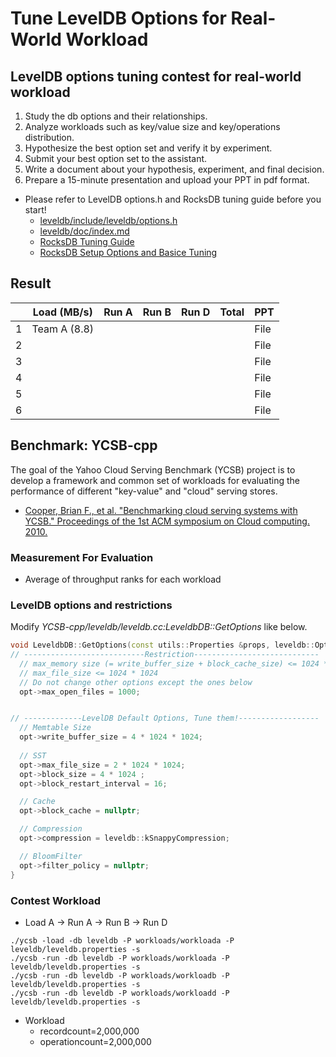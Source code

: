# Tune LevelDB Options for Real-World Workload

## LevelDB options tuning contest for real-world workload
1. Study the db options and their relationships.
2. Analyze workloads such as key/value size and key/operations distribution.
3. Hypothesize the best option set and verify it by experiment.
4. Submit your best option set to the assistant.
5. Write a document about your hypothesis, experiment, and final decision.
6. Prepare a 15-minute presentation and upload your PPT in pdf format.
* Please refer to LevelDB options.h and RocksDB tuning guide before you start!
  - [leveldb/include/leveldb/options.h](https://github.com/google/leveldb/blob/main/include/leveldb/options.h)
  - [leveldb/doc/index.md](https://github.com/google/leveldb/blob/main/doc/index.md)
  - [RocksDB Tuning Guide](https://github.com/facebook/rocksdb/wiki/RocksDB-Tuning-Guide)
  - [RocksDB Setup Options and Basice Tuning](https://github.com/facebook/rocksdb/wiki/Setup-Options-and-Basic-Tuning)

## Result
|   | Load (MB/s)  | Run A | Run B | Run D | Total | PPT  |
|---|--------------|-------|-------|-------|-----------|------|
| 1 | Team A (8.8) |       |       |       |           | File |
| 2 |              |       |       |       |           | File |
| 3 |              |       |       |       |           | File |
| 4 |              |       |       |       |           | File |
| 5 |              |       |       |       |           | File |
| 6 |              |       |       |       |           | File |

## Benchmark: YCSB-cpp
 The goal of the Yahoo Cloud Serving Benchmark (YCSB) project is to develop a framework and common set of workloads for evaluating the performance of different "key-value" and "cloud" serving stores. 
* [Cooper, Brian F., et al. "Benchmarking cloud serving systems with YCSB." Proceedings of the 1st ACM symposium on Cloud computing. 2010.](https://dl.acm.org/doi/abs/10.1145/1807128.1807152)

### Measurement For Evaluation
* Average of throughput ranks for each workload

### LevelDB options and restrictions
Modify _YCSB-cpp/leveldb/leveldb.cc:LeveldbDB::GetOptions_ like below.
``` c++
void LeveldbDB::GetOptions(const utils::Properties &props, leveldb::Options *opt) {
// ---------------------------Restriction----------------------------
  // max_memory size (= write_buffer_size + block_cache_size) <= 1024 * 1024
  // max_file_size <= 1024 * 1024
  // Do not change other options except the ones below
  opt->max_open_files = 1000;


// -------------LevelDB Default Options, Tune them!------------------
  // Memtable Size
  opt->write_buffer_size = 4 * 1024 * 1024;
  
  // SST
  opt->max_file_size = 2 * 1024 * 1024;
  opt->block_size = 4 * 1024 ;
  opt->block_restart_interval = 16;

  // Cache
  opt->block_cache = nullptr;

  // Compression
  opt->compression = leveldb::kSnappyCompression;

  // BloomFilter
  opt->filter_policy = nullptr;
}
```

### Contest Workload
* Load A -> Run A -> Run B -> Run D
```
./ycsb -load -db leveldb -P workloads/workloada -P leveldb/leveldb.properties -s
./ycsb -run -db leveldb -P workloads/workloada -P leveldb/leveldb.properties -s
./ycsb -run -db leveldb -P workloads/workloadb -P leveldb/leveldb.properties -s
./ycsb -run -db leveldb -P workloads/workloadd -P leveldb/leveldb.properties -s
```
- Workload
  - recordcount=2,000,000 
  - operationcount=2,000,000
  

